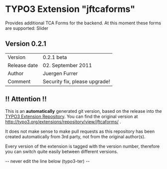 # TYPO3 Extension "jftcaforms"
Provides additional TCA Forms for the backend. At this moment these forms are supported: Slider

## Version 0.2.1




<table>
	<tr><td>Version</td><td>0.2.1 beta</td></tr>
	<tr><td>Release date</td><td>02. September 2011</td></tr>
	<tr><td>Author</td><td>Juergen Furrer</td></tr>
	<tr><td>Comment</td><td>Security fix, please upgrade!</td></tr>
</table>

## !! Attention !!
This is an **automatically** generated git version, based on the release into the [TYPO3 Extension Repository](http://www.typo3.org/extensions/).
You can find the original version at http://typo3.org/extensions/repository/view/jftcaforms/ .

It does not make sense to make pull requests as this repository has been created automatically from 3rd party, not from the original author(s).

Every version of the extension is tagged with the version number, therefore you can switch quite easily between different versions.


-- never edit the line below (typo3-ter) --
